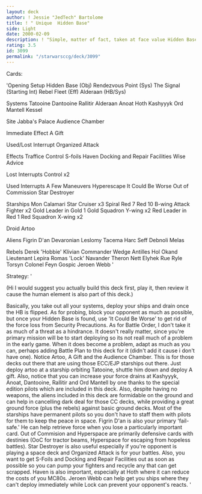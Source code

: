 ```yaml
---
layout: deck
author: ! Jessie "JedTech" Bartolome
title: ! " Unique  Hidden Base"
side: Light
date: 2000-02-09
description: ! "Simple, matter of fact, taken at face value Hidden Base with no gimmicks."
rating: 3.5
id: 3099
permalink: "/starwarsccg/deck/3099"
---
```

Cards: 

'Opening Setup
Hidden Base (Obj)
Rendezvous Point (Sys)
The Signal (Starting Int)
Rebel Fleet (Eff)
Alderaan (HB/Sys)

Systems
Tatooine
Dantooine
Rallitir
Alderaan
Anoat
Hoth
Kashyyyk
Ord Mantell
Kessel

Site
Jabba's Palace Audience Chamber

Immediate Effect
A Gift

Used/Lost Interrupt
Organized Attack

Effects
Traffice Control
S-foils
Haven
Docking and Repair Facilities
Wise Advice

Lost Interrupts
Control x2

Used Interrupts
A Few Maneuvers
Hyperescape
It Could Be Worse
Out of Commission
Star Destroyer

Starships
Mon Calamari Star Cruiser x3
Spiral
Red 7
Red 10
B-wing Attack Fighter x2
Gold Leader in Gold 1
Gold Squadron Y-wing x2
Red Leader in Red 1
Red Squadron X-wing x2

Droid
Artoo

Aliens
Figrin D'an
Devaronian
Leslomy Tacema
Harc Seff
Debnoli
Melas

Rebels
Derek 'Hobbie' Klivian
Commander Wedge Antilles
Hol Okand
Lieutenant Lepira
Romas 'Lock' Navander
Theron Nett
Elyhek Rue
Ryle Torsyn
Colonel Feyn Gospic
Jeroen Webb '

Strategy: '

(Hi  I would suggest you actually build this deck first, play it, then review it cause the human element is also part of this deck.)

Basically, you take out all your systems, deploy your ships and drain once the HB is flipped.  As for probing, block your opponent as much as possible, but once your Hidden Base is found, use 'It Could Be Worse' to get rid of the force loss from Security Precautions.  As for Battle Order, I don't take it as much of a threat as a hindrance.  It doesn't really matter, since you're primary mission will be to start deploying so its not reall much of a problem in the early game.  When it does become a problem, adapt as much as you can, perhaps adding Battle Plan to this deck for it (didn't add it cause i don't have one).	Notice Artoo, A Gift and the Audience Chamber.	This is for those decks out there that are using those ECC/EJP starships out there.  Just deploy artoo at a starship orbiting Tatooine, shuttle him down and deploy A gift.  Also, notice that you can increase your force drains at Kashyyyk, Anoat, Dantooine, Rallitir and Ord Mantell by one thanks to the special edition pilots which are included in this deck.	Also, despite having no weapons, the aliens included in this deck are formidable on the ground and can help in cancelling dark deal for those CC decks, while providing a great ground force (plus the rebels) against basic ground decks.  Most of the starships have permanent pilots so you don't have to staff them with pilots for them to keep the peace in space.  Figrin D'an is also your primary 'fail-safe.' He can help retrieve force when you lose a particularly important card.  Out of Commision and Hyperspace are primarily defensive cards with destinies (OoC for tractor beams, Hyperspace for escaping from hopeless battles).  Star Destroyer is also useful especially if you're opponent is playing a space deck and Organized Attack is for your battles.  Also, you want to get S-Foils and Docking and Repair Facilities out as soon as possible so you can pump your fighters and recycle any that can get scrapped.  Haven is also important, especially at Hoth where it can reduce the costs of you MC80s.  Jeroen Webb can help get you ships where they can't deploy immediately while Lock can prevent your opponent's reacts. '
